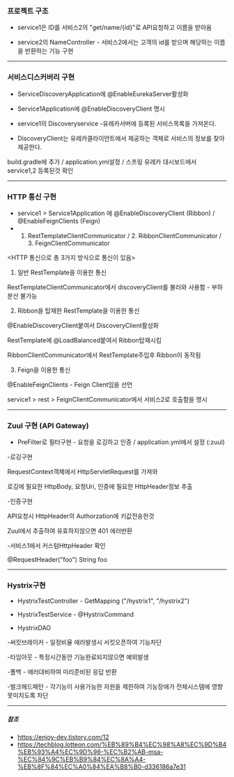 ### 프로젝트 구조
- service1은 ID를 서비스2의 "get/name/{id}"로 API요청하고 이름을 받아옴

- service2의 NameController - 서비스2에서는 고객의 id를  받으며 해당하는 이름을 반환하는 기능 구현
  
--------------------------
### 서비스디스커버리 구현
- ServiceDiscoveryApplication에 @EnableEurekaServer활성화

- Service1Application에 @EnableDiscoveryClient 명시

- service1의 Discoveryservice -유레카서버에 등록된 서비스목록을 가져온다. 

- DiscoveryClient는 유레카클라이언트에서 제공하는 객체로 서비스의 정보를 찾아 제공한다.

build.gradle에 추가 / application.yml설정 / 스프링 유레카 대시보드에서 service1,2 등록된것 확인

--------------------------
### HTTP 통신 구현
- service1 > Service1Application 에 @EnableDiscoveryClient (Ribbon) / @EnableFeignClients (Feign)
- 1. RestTemplateClientCommunicator / 2. RibbonClientCommunicator / 3. FeignClientCommunicator
 
<HTTP 통신으로 총 3가지 방식으로 통신이 있음>

1) 일반 RestTemplate을 이용한 통신

RestTemplateClientCommunicator에서 discoveryClient를 불러와 사용함 - 부하분산 불가능

2) Ribbon을 탑재한 RestTemplate을 이용한 통신
   
@EnableDiscoveryClient붙여서 DiscoveryClient활성화 

RestTemplate에 @LoadBalanced붙여서 Ribbon탑재시킴

RibbonClientCommunicator에서 RestTemplate주입후 Ribbon이 동작됨

3) Feign을 이용한 통신
   
@EnableFeignClients - Feign Client임을 선언 

service1 > rest > FeignClientCommunicator에서 서비스2로 호출함을 명시
 
--------------------------
### Zuul 구현 (API Gateway)
- PreFilter로 필터구현 - 요청을 로깅하고 인증  / application.yml에서 설정 (:zuul)

-로깅구현

 RequestContext객체에서 HttpServletRequest를 가져와
 
 로깅에 필요한 HttpBody, 요청Uri, 인증에 필요한 HttpHeader정보 추출
 
-인증구현

 API요청시 HttpHeader의 Authorzation에 키값전송한것
 
 Zuul에서 추출하여 유효하지않으면 401 에러반환
 
-서비스1에서 커스텀HttpHeader 확인

 @RequestHeader("foo") String foo

--------------------------
### Hystrix구현
- HystrixTestController - GetMapping ("/hystrix1", "/hystrix2")

- HystrixTestService -  @HystrixCommand

- HystrixDAO
 
-써킷브레이커 - 일정비율 에러발생시 서킷오픈하여 기능차단

-타임아웃 - 특정시간동안 기능완료되지않으면 예외발생 

-폴백 - 에러대비하여 미리준비된 응답 반환

-벌크헤드패턴 - 각기능이 사용가능한 자원을 제한하여 기능장애가 전체시스템에 영향 못미치도록 차단
 
--------------------------
##### 참조
- https://enjoy-dev.tistory.com/12
- https://techblog.lotteon.com/%EB%89%B4%EC%98%A8%EC%9D%B4%EB%93%A4%EC%9D%98-%EC%B2%AB-msa-%EC%84%9C%EB%B9%84%EC%8A%A4-%EB%8F%84%EC%A0%84%EA%B8%B0-d336186a7e31






















